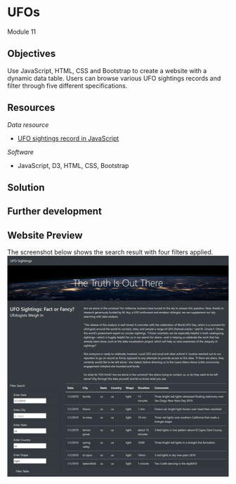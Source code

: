 # UFOs
Module 11

## Objectives
Use JavaScript, HTML, CSS and Bootstrap to create a website with a dynamic data table. Users can browse various UFO sightings records and filter through five different specifications.

## Resources
*Data resource*
- [UFO sightings record in JavaScript](https://github.com/jjin92/UFOs/blob/master/static/js/app.js)

*Software*
- JavaScript, D3, HTML, CSS, Bootstrap

## Solution

## Further development

## Website Preview
The screenshot below shows the search result with four filters applied.
![website_preview](https://github.com/jjin92/UFOs/blob/master/preview.png)